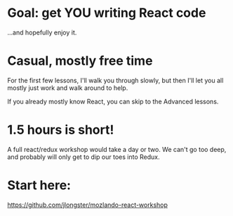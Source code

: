 




# Goal: get YOU writing React code

...and hopefully enjoy it.













# Casual, mostly free time

For the first few lessons, I'll walk you through slowly, but then
I'll let you all mostly just work and walk around to help.

If you already mostly know React, you can skip to the Advanced
lessons.

 









# 1.5 hours is short!

A full react/redux workshop would take a day or two. We can't go too
deep, and probably will only get to dip our toes into Redux.















# Start here:

https://github.com/jlongster/mozlando-react-workshop






